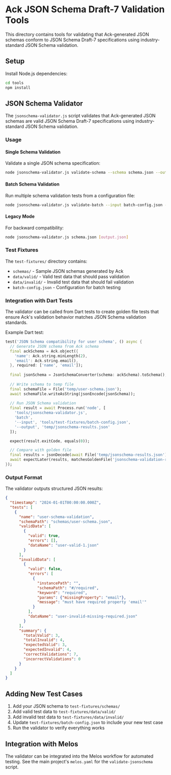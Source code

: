 # Ack JSON Schema Draft-7 Validation Tools

This directory contains tools for validating that Ack-generated JSON schemas conform to JSON Schema Draft-7 specifications using industry-standard JSON Schema validation.

## Setup

Install Node.js dependencies:

```bash
cd tools
npm install
```

## JSON Schema Validator

The `jsonschema-validator.js` script validates that Ack-generated JSON schemas are valid JSON Schema Draft-7 specifications using industry-standard JSON Schema validation.

### Usage

#### Single Schema Validation

Validate a single JSON schema specification:

```bash
node jsonschema-validator.js validate-schema --schema schema.json --output results.json
```

#### Batch Schema Validation

Run multiple schema validation tests from a configuration file:

```bash
node jsonschema-validator.js validate-batch --input batch-config.json --output results.json
```

#### Legacy Mode

For backward compatibility:

```bash
node jsonschema-validator.js schema.json [output.json]
```

### Test Fixtures

The `test-fixtures/` directory contains:

- `schemas/` - Sample JSON schemas generated by Ack
- `data/valid/` - Valid test data that should pass validation
- `data/invalid/` - Invalid test data that should fail validation
- `batch-config.json` - Configuration for batch testing

### Integration with Dart Tests

The validator can be called from Dart tests to create golden file tests that ensure Ack's validation behavior matches JSON Schema validation standards.

Example Dart test:

```dart
test('JSON Schema compatibility for user schema', () async {
  // Generate JSON schema from Ack schema
  final ackSchema = Ack.object({
    'name': Ack.string.minLength(2),
    'email': Ack.string.email(),
  }, required: ['name', 'email']);
  
  final jsonSchema = JsonSchemaConverter(schema: ackSchema).toSchema();
  
  // Write schema to temp file
  final schemaFile = File('temp/user-schema.json');
  await schemaFile.writeAsString(jsonEncode(jsonSchema));
  
  // Run JSON Schema validation
  final result = await Process.run('node', [
    'tools/jsonschema-validator.js',
    'batch',
    '--input', 'tools/test-fixtures/batch-config.json',
    '--output', 'temp/jsonschema-results.json'
  ]);

  expect(result.exitCode, equals(0));

  // Compare with golden file
  final results = jsonDecode(await File('temp/jsonschema-results.json').readAsString());
  await expectLater(results, matchesGoldenFile('jsonschema-validation-results.golden'));
});
```

### Output Format

The validator outputs structured JSON results:

```json
{
  "timestamp": "2024-01-01T00:00:00.000Z",
  "tests": [
    {
      "name": "user-schema-validation",
      "schemaPath": "schemas/user-schema.json",
      "validData": [
        {
          "valid": true,
          "errors": [],
          "dataName": "user-valid-1.json"
        }
      ],
      "invalidData": [
        {
          "valid": false,
          "errors": [
            {
              "instancePath": "",
              "schemaPath": "#/required",
              "keyword": "required",
              "params": {"missingProperty": "email"},
              "message": "must have required property 'email'"
            }
          ],
          "dataName": "user-invalid-missing-required.json"
        }
      ],
      "summary": {
        "totalValid": 3,
        "totalInvalid": 4,
        "expectedValid": 3,
        "expectedInvalid": 4,
        "correctValidations": 7,
        "incorrectValidations": 0
      }
    }
  ]
}
```

## Adding New Test Cases

1. Add your JSON schema to `test-fixtures/schemas/`
2. Add valid test data to `test-fixtures/data/valid/`
3. Add invalid test data to `test-fixtures/data/invalid/`
4. Update `test-fixtures/batch-config.json` to include your new test case
5. Run the validator to verify everything works

## Integration with Melos

The validator can be integrated into the Melos workflow for automated testing. See the main project's `melos.yaml` for the `validate-jsonschema` script.
